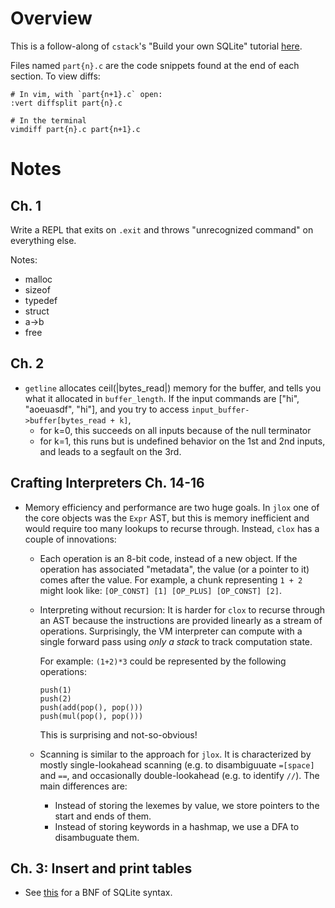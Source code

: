 # Overview

This is a follow-along of `cstack`'s "Build your own SQLite" tutorial [here](https://cstack.github.io/db_tutorial/). 

Files named `part{n}.c` are the code snippets found at the end of each section. To view diffs:

```
# In vim, with `part{n+1}.c` open:
:vert diffsplit part{n}.c

# In the terminal
vimdiff part{n}.c part{n+1}.c

```


# Notes


## Ch. 1
 Write a REPL that exits on `.exit` and throws "unrecognized command" on everything else.

Notes:
 - malloc
 - sizeof
 - typedef
 - struct
 - a->b
 - free

## Ch. 2

 - `getline` allocates ceil(|bytes_read|) memory for the buffer, and tells you what it allocated in `buffer_length`.
   If the input commands are ["hi", "aoeuasdf", "hi"], and you try to access `input_buffer->buffer[bytes_read + k]`,
     - for k=0, this succeeds on all inputs because of the null terminator
     - for k=1, this runs but is undefined behavior on the 1st and 2nd inputs, and leads to a segfault on the 3rd.

## Crafting Interpreters Ch. 14-16

 - Memory efficiency and performance are two huge goals. In `jlox` one of the core objects was the `Expr`
   AST, but this is memory inefficient and would require too many lookups to recurse through. Instead,
   `clox` has a couple of innovations:
    - Each operation is an 8-bit code, instead of a new object. If the operation has associated
      "metadata", the value (or a pointer to it) comes after the value. For example, a chunk representing 
      `1 + 2` might look like: `[OP_CONST] [1] [OP_PLUS] [OP_CONST] [2]`.

    - Interpreting without recursion: It is harder for `clox` to recurse through an AST because the
      instructions are provided linearly as a stream of operations. Surprisingly, the VM interpreter 
      can compute with a single forward pass using *only a stack* to track computation state.
      
      For example: `(1+2)*3` could be represented by the following operations:
      ```
      push(1)
      push(2)
      push(add(pop(), pop()))
      push(mul(pop(), pop()))
      ```

      This is surprising and not-so-obvious!
    - Scanning is similar to the approach for `jlox`. It is characterized by mostly single-lookahead
      scanning (e.g. to disambiguuate `=[space]` and `==`, and occasionally double-lookahead
      (e.g. to identify `//`). The main differences are:
      - Instead of storing the lexemes by value, we store pointers to the start and ends of them.
      - Instead of storing keywords in a hashmap, we use a DFA to disambuguate them.

## Ch. 3: Insert and print tables

 - See [this](https://github.com/AlecStrong/sqlite-bnf/blob/master/sqlite.bnf) for a BNF of SQLite syntax.
